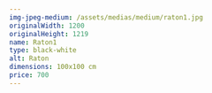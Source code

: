 ```yaml
---
img-jpeg-medium: /assets/medias/medium/raton1.jpg
originalWidth: 1200
originalHeight: 1219
name: Raton1
type: black-white
alt: Raton
dimensions: 100x100 cm
price: 700
---
```

